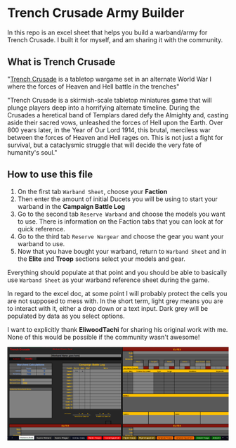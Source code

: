 # Trench Crusade Army Builder

In this repo is an excel sheet that helps you build a warband/army for Trench Crusade. I built it for myself, and am sharing it with the community.

## What is Trench Crusade

"[Trench Crusade](https://www.trenchcrusade.com) is a tabletop wargame set in an alternate World War I where the forces of Heaven and Hell battle in the trenches"

"Trench Crusade is a skirmish-scale tabletop miniatures game that will plunge players deep into a horrifying alternate timeline. During the Crusades a heretical band of Templars dared defy the Almighty and, casting aside their sacred vows, unleashed the forces of Hell upon the Earth. Over 800 years later, in the Year of Our Lord 1914, this brutal, merciless war between the forces of Heaven and Hell rages on. This is not just a fight for survival, but a cataclysmic struggle that will decide the very fate of humanity's soul."

## How to use this file

1) On the first tab `Warband Sheet`, choose your **Faction**
2) Then enter the amount of initial Ducets you will be using to start your warband in the **Campaign Battle Log**
3) Go to the second tab `Reserve Warband` and choose the models you want to use. There is information on the Faction tabs that you can look at for quick reference.
4) Go to the third tab `Reserve Wargear` and choose the gear you want your warband to use.
5) Now that you have bought your warband, return to `Warband Sheet` and in the **Elite** and **Troop** sections select your models and gear.

Everything should populate at that point and you should be able to basically use `Warband Sheet` as your warband reference sheet during the game.

In regard to the excel doc, at some point I will probably protect the cells you are not supposed to mess with. In the short term, light grey means you are to interact with it, either a drop down or a text input. Dark grey will be populated by data as you select options.

I want to explicitly thank **EliwoodTachi** for sharing his original work with me. None of this would be possible if the community wasn't awesome!

![](images/screenshot.png)
